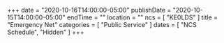 +++
date = "2020-10-16T14:00:00-05:00"
publishDate = "2020-10-15T14:00:00-05:00"
endTime = ""
location = ""
ncs = [ "KE0LDS" ]
title = "Emergency Net"
categories = [ "Public Service" ]
dates = [ "NCS Schedule", "Hidden" ]
+++
